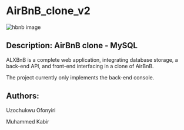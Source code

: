 # AirBnB_clone_v2

![hbnb image](https://user-images.githubusercontent.com/110994658/226043604-ce42cb1b-cdc0-442f-9601-7c7fbad0b82c.png)

## Description: AirBnB clone - MySQL
ALXBnB is a complete web application, integrating database storage, a back-end API, and front-end interfacing in a clone of AirBnB.

The project currently only implements the back-end console.

## Authors:
Uzochukwu Ofonyiri

Muhammed Kabir
